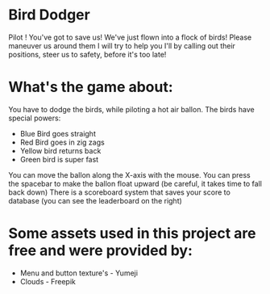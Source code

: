 # Bird Dodger
Pilot ! You've got to save us! We've just flown into a flock of birds! Please maneuver us around them I will try to help you I'll by calling out their positions, steer us to safety, before it's too late! 

# What's the game about:
You have to dodge the birds, while piloting a hot air ballon. The birds have special powers:
-  Blue Bird goes straight  
-  Red Bird goes in zig zags  
-  Yellow bird returns back  
-  Green bird is super fast
  
You can move the ballon along the X-axis with the mouse. 
You can press the spacebar to make the ballon float upward (be careful, it takes time to fall back down)
There is a scoreboard system that saves your score to database (you can see the leaderboard on the right)

# Some assets used in this project are free and were provided by:
- Menu and button texture's - Yumeji 
- Clouds - Freepik


